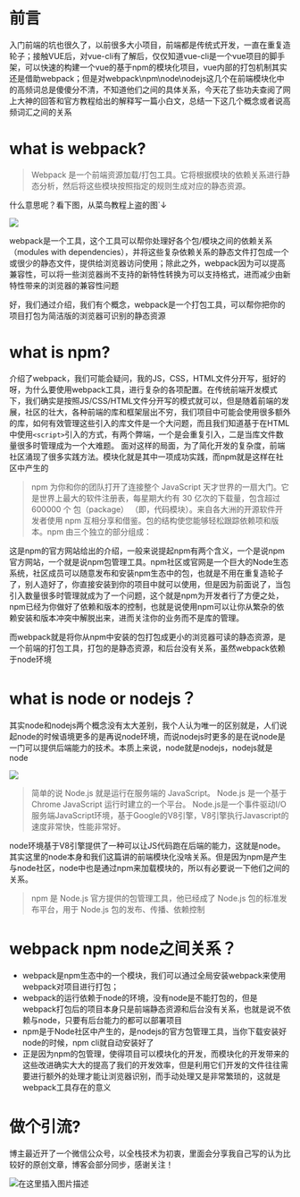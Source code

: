 # 前言
入门前端的坑也很久了，以前很多大小项目，前端都是传统式开发，一直在重复造轮子；接触VUE后，对vue-cli有了解后，仅仅知道vue-cli是一个vue项目的脚手架，可以快速的构建一个vue的基于npm的模块化项目，vue内部的打包机制其实还是借助webpack；但是对webpack\npm\node\nodejs这几个在前端模块化中的高频词总是傻傻分不清，不知道他们之间的具体关系，今天花了些功夫查阅了网上大神的回答和官方教程给出的解释写一篇小白文，总结一下这几个概念或者说高频词汇之间的关系

# what is webpack?
> Webpack 是一个前端资源加载/打包工具。它将根据模块的依赖关系进行静态分析，然后将这些模块按照指定的规则生成对应的静态资源。

什么意思呢？看下图，从菜鸟教程上盗的图`↓

![](https://www.runoob.com/wp-content/uploads/2017/01/what-is-webpack.png)

webpack是一个工具，这个工具可以帮你处理好各个包/模块之间的依赖关系（modules with dependencies），并将这些复杂依赖关系的静态文件打包成一个或很少的静态文件，提供给浏览器访问使用；除此之外，webpack因为可以提高兼容性，可以将一些浏览器尚不支持的新特性转换为可以支持格式，进而减少由新特性带来的浏览器的兼容性问题

好，我们通过介绍，我们有个概念，webpack是一个打包工具，可以帮你把你的项目打包为简洁版的浏览器可识别的静态资源

# what is npm?
介绍了webpack，我们可能会疑问，我的JS，CSS，HTML文件分开写，挺好的呀，为什么要使用webpack工具，进行复杂的各项配置。在传统前端开发模式下，我们确实是按照JS/CSS/HTML文件分开写的模式就可以，但是随着前端的发展，社区的壮大，各种前端的库和框架层出不穷，我们项目中可能会使用很多额外的库，如何有效管理这些引入的库文件是一个大问题，而且我们知道基于在HTML中使用`<script>`引入的方式，有两个弊端，一个是会重复引入，二是当库文件数量很多时管理成为一个大难题。
面对这样的局面，为了简化开发的复杂度，前端社区涌现了很多实践方法。模块化就是其中一项成功实践，而npm就是这样在社区中产生的

> npm 为你和你的团队打开了连接整个 JavaScript 天才世界的一扇大门。它是世界上最大的软件注册表，每星期大约有 30 亿次的下载量，包含超过 600000 个 包（package） （即，代码模块）。来自各大洲的开源软件开发者使用 npm 互相分享和借鉴。包的结构使您能够轻松跟踪依赖项和版本。npm 由三个独立的部分组成：


这是npm的官方网站给出的介绍，一般来说提起npm有两个含义，一个是说npm官方网站，一个就是说npm包管理工具。npm社区或官网是一个巨大的Node生态系统，社区成员可以随意发布和安装npm生态中的包，也就是不用在重复造轮子了，别人造好了，你直接安装到你的项目中就可以使用，但是因为前面说了，当包引入数量很多时管理就成为了一个问题，这个就是npm为开发者行了方便之处，npm已经为你做好了依赖和版本的控制，也就是说使用npm可以让你从繁杂的依赖安装和版本冲突中解脱出来，进而关注你的业务而不是库的管理。

而webpack就是将你从npm中安装的包打包成更小的浏览器可读的静态资源，是一个前端的打包工具，打包的是静态资源，和后台没有关系</b>，虽然webpack依赖于node环境

# what is node or nodejs？
其实node和nodejs两个概念没有太大差别，我个人认为唯一的区别就是，人们说起node的时候语境更多的是再说node环境，而说nodejs时更多的是在说node是一门可以提供后端能力的技术。本质上来说，node就是nodejs，nodejs就是node

![](https://www.runoob.com/wp-content/uploads/2014/03/nodejs.jpg)

> 简单的说 Node.js 就是运行在服务端的 JavaScript。
Node.js 是一个基于Chrome JavaScript 运行时建立的一个平台。
Node.js是一个事件驱动I/O服务端JavaScript环境，基于Google的V8引擎，V8引擎执行Javascript的速度非常快，性能非常好。

node环境基于V8引擎提供了一种可以让JS代码跑在后端的能力，这就是node。其实这里的node本身和我们这篇讲的前端模块化没啥关系。但是因为npm是产生与node社区，node中也是通过npm来加载模块的，所以有必要说一下他们之间的关系。
> npm 是 Node.js 官方提供的包管理工具，他已经成了 Node.js 包的标准发布平台，用于 Node.js 包的发布、传播、依赖控制

# webpack npm node之间关系？
- webpack是npm生态中的一个模块，我们可以通过全局安装webpack来使用webpack对项目进行打包；
- webpack的运行依赖于node的环境，没有node是不能打包的，但是webpack打包后的项目本身只是前端静态资源和后台没有关系，也就是说不依赖与node，只要有后台能力的都可以部署项目
- npm是于Node社区中产生的，是nodejs的官方包管理工具，当你下载安装好node的时候，npm cli就自动安装好了
- 正是因为npm的包管理，使得项目可以模块化的开发，而模块化的开发带来的这些改进确实大大的提高了我们的开发效率，但是利用它们开发的文件往往需要进行额外的处理才能让浏览器识别，而手动处理又是非常繁琐的，这就是webpack工具存在的意义

# 做个引流?
博主最近开了一个微信公众号，以全栈技术为初衷，里面会分享我自己写的认为比较好的原创文章，博客会部分同步，感谢关注！

![在这里插入图片描述](https://www.runoob.com/wp-content/uploads/2014/03/nodejs.jpg)
